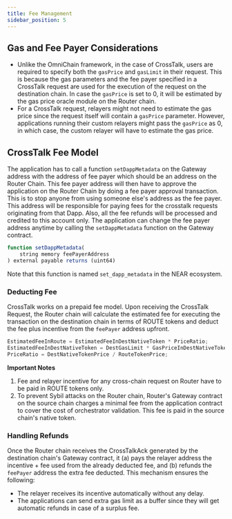 ```yaml
---
title: Fee Management
sidebar_position: 5
---
```


## Gas and Fee Payer Considerations

- Unlike the OmniChain framework, in the case of CrossTalk, users are required to specify both the `gasPrice` and `gasLimit` in their request. This is because the gas parameters and the fee payer specified in a CrossTalk request are used for the execution of the request on the destination chain. In case the `gasPrice` is set to 0, it will be estimated by the gas price oracle module on the Router chain.
- For a CrossTalk request, relayers might not need to estimate the gas price since the request itself will contain a `gasPrice` parameter. However, applications running their custom relayers might pass the `gasPrice` as 0, in which case, the custom relayer will have to estimate the gas price.

## CrossTalk Fee Model

The application has to call a function `setDappMetadata` on the Gateway address with the address of fee payer which should be an address on the Router Chain. This fee payer address will then have to approve the application on the Router Chain by doing a fee payer approval transaction. This is to stop anyone from using someone else's address as the fee payer. This address will be responsible for paying fees for the crosstalk requests originating from that Dapp. Also, all the fee refunds will be processed and credited to this account only. The application can change the fee payer address anytime by calling the `setDappMetadata` function on the Gateway contract.

```javascript
function setDappMetadata(
    string memory feePayerAddress
) external payable returns (uint64)
```

Note that this function is named `set_dapp_metadata` in the NEAR ecosystem.

### Deducting Fee

CrossTalk works on a prepaid fee model. Upon receiving the CrossTalk Request, the Router chain will calculate the estimated fee for executing the transaction on the destination chain in terms of ROUTE tokens and deduct the fee plus incentive from the `feePayer` address upfront.

```javascript
EstimatedFeeInRoute = EstimatedFeeInDestNativeToken * PriceRatio;
EstimatedFeeInDestNativeToken = DestGasLimit * GasPriceInDestNativeToken;
PriceRatio = DestNativeTokenPrice / RouteTokenPrice;
```

**Important Notes**

1. Fee and relayer incentive for any cross-chain request on Router have to be paid in ROUTE tokens only.
2. To prevent Sybil attacks on the Router chain, Router's Gateway contract on the source chain charges a minimal fee from the application contract to cover the cost of orchestrator validation. This fee is paid in the source chain's native token.

### Handling Refunds

Once the Router chain receives the CrossTalkAck generated by the destination chain's Gateway contract, it (a) pays the relayer address the incentive + fee used from the already deducted fee, and (b) refunds the `feePayer` address the extra fee deducted. This mechanism ensures the following:

- The relayer receives its incentive automatically without any delay.
- The applications can send extra gas limit as a buffer since they will get automatic refunds in case of a surplus fee.
